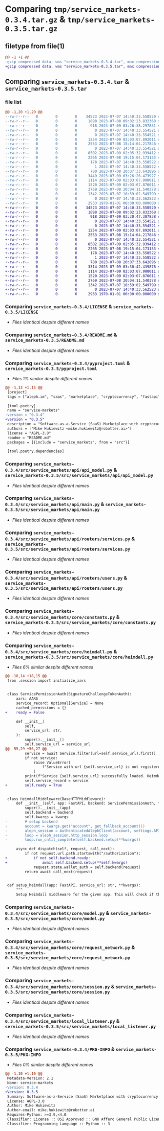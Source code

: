# Comparing `tmp/service_markets-0.3.4.tar.gz` & `tmp/service_markets-0.3.5.tar.gz`

## filetype from file(1)

```diff
@@ -1 +1 @@
-gzip compressed data, was "service_markets-0.3.4.tar", max compression
+gzip compressed data, was "service_markets-0.3.5.tar", max compression
```

## Comparing `service_markets-0.3.4.tar` & `service_markets-0.3.5.tar`

### file list

```diff
@@ -1,20 +1,20 @@
--rw-r--r--   0        0        0    34523 2023-07-07 14:40:33.550520 service_markets-0.3.4/LICENSE
--rw-r--r--   0        0        0     1898 2023-07-08 09:02:23.832368 service_markets-0.3.4/README.md
--rw-r--r--   0        0        0      918 2023-07-09 03:26:38.297831 service_markets-0.3.4/pyproject.toml
--rw-r--r--   0        0        0        0 2023-07-07 14:40:33.554521 service_markets-0.3.4/src/service_markets/__init__.py
--rw-r--r--   0        0        0        0 2023-07-07 14:40:33.554521 service_markets-0.3.4/src/service_markets/api/__init__.py
--rw-r--r--   0        0        0     1254 2023-07-09 02:03:07.892011 service_markets-0.3.4/src/service_markets/api/api_model.py
--rw-r--r--   0        0        0     2553 2023-07-08 15:14:04.217846 service_markets-0.3.4/src/service_markets/api/main.py
--rw-r--r--   0        0        0        0 2023-07-07 14:40:33.554521 service_markets-0.3.4/src/service_markets/api/routers/__init__.py
--rw-r--r--   0        0        0     8502 2023-07-09 02:05:32.939412 service_markets-0.3.4/src/service_markets/api/routers/services.py
--rw-r--r--   0        0        0     2265 2023-07-08 19:15:04.173133 service_markets-0.3.4/src/service_markets/api/routers/users.py
--rw-r--r--   0        0        0      178 2023-07-07 14:40:33.558522 service_markets-0.3.4/src/service_markets/api/utils.py
--rw-r--r--   0        0        0        1 2023-07-07 14:40:33.558522 service_markets-0.3.4/src/service_markets/core/__init__.py
--rw-r--r--   0        0        0      780 2023-07-08 20:07:33.642896 service_markets-0.3.4/src/service_markets/core/constants.py
--rw-r--r--   0        0        0     3449 2023-07-09 03:26:26.473927 service_markets-0.3.4/src/service_markets/core/heimdall.py
--rw-r--r--   0        0        0     1114 2023-07-09 02:03:07.900011 service_markets-0.3.4/src/service_markets/core/model.py
--rw-r--r--   0        0        0     1520 2023-07-09 02:03:07.876011 service_markets-0.3.4/src/service_markets/core/request_network.py
--rw-r--r--   0        0        0     2769 2023-07-08 20:04:11.540378 service_markets-0.3.4/src/service_markets/core/session.py
--rw-r--r--   0        0        0     1342 2023-07-07 18:59:02.549799 service_markets-0.3.4/src/service_markets/local_listener.py
--rw-r--r--   0        0        0        0 2023-07-07 14:40:33.562523 service_markets-0.3.4/src/service_markets/py.typed
--rw-r--r--   0        0        0     2933 1970-01-01 00:00:00.000000 service_markets-0.3.4/PKG-INFO
+-rw-r--r--   0        0        0    34523 2023-07-07 14:40:33.550520 service_markets-0.3.5/LICENSE
+-rw-r--r--   0        0        0     1898 2023-07-08 09:02:23.832368 service_markets-0.3.5/README.md
+-rw-r--r--   0        0        0      918 2023-07-09 03:30:47.307838 service_markets-0.3.5/pyproject.toml
+-rw-r--r--   0        0        0        0 2023-07-07 14:40:33.554521 service_markets-0.3.5/src/service_markets/__init__.py
+-rw-r--r--   0        0        0        0 2023-07-07 14:40:33.554521 service_markets-0.3.5/src/service_markets/api/__init__.py
+-rw-r--r--   0        0        0     1254 2023-07-09 02:03:07.892011 service_markets-0.3.5/src/service_markets/api/api_model.py
+-rw-r--r--   0        0        0     2553 2023-07-08 15:14:04.217846 service_markets-0.3.5/src/service_markets/api/main.py
+-rw-r--r--   0        0        0        0 2023-07-07 14:40:33.554521 service_markets-0.3.5/src/service_markets/api/routers/__init__.py
+-rw-r--r--   0        0        0     8502 2023-07-09 02:05:32.939412 service_markets-0.3.5/src/service_markets/api/routers/services.py
+-rw-r--r--   0        0        0     2265 2023-07-08 19:15:04.173133 service_markets-0.3.5/src/service_markets/api/routers/users.py
+-rw-r--r--   0        0        0      178 2023-07-07 14:40:33.558522 service_markets-0.3.5/src/service_markets/api/utils.py
+-rw-r--r--   0        0        0        1 2023-07-07 14:40:33.558522 service_markets-0.3.5/src/service_markets/core/__init__.py
+-rw-r--r--   0        0        0      780 2023-07-08 20:07:33.642896 service_markets-0.3.5/src/service_markets/core/constants.py
+-rw-r--r--   0        0        0     3314 2023-07-09 03:30:42.439876 service_markets-0.3.5/src/service_markets/core/heimdall.py
+-rw-r--r--   0        0        0     1114 2023-07-09 02:03:07.900011 service_markets-0.3.5/src/service_markets/core/model.py
+-rw-r--r--   0        0        0     1520 2023-07-09 02:03:07.876011 service_markets-0.3.5/src/service_markets/core/request_network.py
+-rw-r--r--   0        0        0     2769 2023-07-08 20:04:11.540378 service_markets-0.3.5/src/service_markets/core/session.py
+-rw-r--r--   0        0        0     1342 2023-07-07 18:59:02.549799 service_markets-0.3.5/src/service_markets/local_listener.py
+-rw-r--r--   0        0        0        0 2023-07-07 14:40:33.562523 service_markets-0.3.5/src/service_markets/py.typed
+-rw-r--r--   0        0        0     2933 1970-01-01 00:00:00.000000 service_markets-0.3.5/PKG-INFO
```

### Comparing `service_markets-0.3.4/LICENSE` & `service_markets-0.3.5/LICENSE`

 * *Files identical despite different names*

### Comparing `service_markets-0.3.4/README.md` & `service_markets-0.3.5/README.md`

 * *Files identical despite different names*

### Comparing `service_markets-0.3.4/pyproject.toml` & `service_markets-0.3.5/pyproject.toml`

 * *Files 1% similar despite different names*

```diff
@@ -1,13 +1,13 @@
 [project]
 tags = ["aleph.im", "saas", "marketplace", "cryptocurrency", "fastapi"]
 
 [tool.poetry]
 name = "service-markets"
-version = "0.3.4"
+version = "0.3.5"
 description = "Software-as-a-Service (SaaS) Marketplace with cryptocurrency payments"
 authors = ["Mike Hukiewitz <mike.hukiewitz@robotter.ai>"]
 license = "AGPL-3.0"
 readme = "README.md"
 packages = [{include = "service_markets", from = "src"}]
 
 [tool.poetry.dependencies]
```

### Comparing `service_markets-0.3.4/src/service_markets/api/api_model.py` & `service_markets-0.3.5/src/service_markets/api/api_model.py`

 * *Files identical despite different names*

### Comparing `service_markets-0.3.4/src/service_markets/api/main.py` & `service_markets-0.3.5/src/service_markets/api/main.py`

 * *Files identical despite different names*

### Comparing `service_markets-0.3.4/src/service_markets/api/routers/services.py` & `service_markets-0.3.5/src/service_markets/api/routers/services.py`

 * *Files identical despite different names*

### Comparing `service_markets-0.3.4/src/service_markets/api/routers/users.py` & `service_markets-0.3.5/src/service_markets/api/routers/users.py`

 * *Files identical despite different names*

### Comparing `service_markets-0.3.4/src/service_markets/core/constants.py` & `service_markets-0.3.5/src/service_markets/core/constants.py`

 * *Files identical despite different names*

### Comparing `service_markets-0.3.4/src/service_markets/core/heimdall.py` & `service_markets-0.3.5/src/service_markets/core/heimdall.py`

 * *Files 6% similar despite different names*

```diff
@@ -18,14 +18,15 @@
 from .session import initialize_aars
 
 
 class ServicePermissionAuth(SignatureChallengeTokenAuth):
     aars: AARS
     service_record: Optional[Service] = None
     cached_permissions = {}
+    ready = False
 
     def __init__(
         self,
         service_url: str,
     ):
         super().__init__()
         self.service_url = service_url
@@ -55,29 +56,27 @@
         service = await Service.filter(url=self.service_url).first()
         if not service:
             raise ValueError(
                 f"Service with url {self.service_url} is not registered on service.markets"
             )
         print(f"Service {self.service_url} successfully loaded. Heimdall is ready.")
         self.service_record = service
+        self.ready = True
 
 
 class HeimdallMiddleware(BaseHTTPMiddleware):
     def __init__(self, app: FastAPI, backend: ServicePermissionAuth, **kwargs):
         super().__init__(app)
         self.backend = backend
         self.kwargs = kwargs
-        # setup backend
-        account = kwargs.get("account", get_fallback_account())
-        aleph_session = AuthenticatedAlephClient(account, settings.API_HOST)
-        loop = aleph_session.http_session.loop
-        loop.run_until_complete(self.backend.setup(**kwargs))
 
     async def dispatch(self, request, call_next):
         if not request.url.path.startswith("/authorization"):
+            if not self.backend.ready:
+                await self.backend.setup(**self.kwargs)
             request.state.wallet_auth = self.backend(request)
         return await call_next(request)
 
 
 def setup_heimdall(app: FastAPI, service_url: str, **kwargs):
     """
     Setup Heimdall middleware for the given app. This will check if the user has permission to access the given service.
```

### Comparing `service_markets-0.3.4/src/service_markets/core/model.py` & `service_markets-0.3.5/src/service_markets/core/model.py`

 * *Files identical despite different names*

### Comparing `service_markets-0.3.4/src/service_markets/core/request_network.py` & `service_markets-0.3.5/src/service_markets/core/request_network.py`

 * *Files identical despite different names*

### Comparing `service_markets-0.3.4/src/service_markets/core/session.py` & `service_markets-0.3.5/src/service_markets/core/session.py`

 * *Files identical despite different names*

### Comparing `service_markets-0.3.4/src/service_markets/local_listener.py` & `service_markets-0.3.5/src/service_markets/local_listener.py`

 * *Files identical despite different names*

### Comparing `service_markets-0.3.4/PKG-INFO` & `service_markets-0.3.5/PKG-INFO`

 * *Files 0% similar despite different names*

```diff
@@ -1,10 +1,10 @@
 Metadata-Version: 2.1
 Name: service-markets
-Version: 0.3.4
+Version: 0.3.5
 Summary: Software-as-a-Service (SaaS) Marketplace with cryptocurrency payments
 License: AGPL-3.0
 Author: Mike Hukiewitz
 Author-email: mike.hukiewitz@robotter.ai
 Requires-Python: >=3.9,<4.0
 Classifier: License :: OSI Approved :: GNU Affero General Public License v3
 Classifier: Programming Language :: Python :: 3
```

